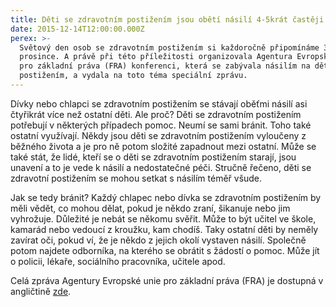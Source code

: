 ```yaml
---
title: Děti se zdravotním postižením jsou obětí násilí 4-5krát častěji než ostatní
date: 2015-12-14T12:00:00.000Z
perex: >-
  Světový den osob se zdravotním postižením si každoročně připomínáme 3.
  prosince. A právě při této příležitosti organizovala Agentura Evropské unie
  pro základní práva (FRA) konferenci, která se zabývala násilím na dětech s
  postižením, a vydala na toto téma speciální zprávu.
---
```




Dívky nebo chlapci se zdravotním postižením
se stávají oběťmi násilí asi čtyřikrát více než ostatní děti. Ale proč? Děti se
zdravotním postižením potřebují v některých případech pomoc. Neumí se
sami bránit. Toho také ostatní využívají. Někdy jsou děti se zdravotním postižením
vyloučeny z běžného života a je pro ně potom složité zapadnout mezi ostatní.
Může se také stát, že lidé, kteří se o děti se zdravotním postižením starají,
jsou unavení a to je vede k násilí a nedostatečné péči.  Stručně řečeno, děti se zdravotní postižením
se mohou setkat s násilím téměř všude.




Jak se tedy bránit? Každý chlapec nebo
dívka se zdravotním postižením by měli vědět, co mohou dělat, pokud je
někdo zraní, šikanuje nebo jim vyhrožuje. Důležité je nebát se někomu svěřit.
Může to být učitel ve škole, kamarád nebo vedoucí z kroužku, kam chodíš.
Taky ostatní děti by neměly zavírat oči, pokud ví, že je někdo z jejich
okolí vystaven násilí. Společně potom najdete odborníka, na kterého se obrátit s žádostí
o pomoc. Může jít o policii, lékaře, sociálního pracovníka, učitele apod. 




Celá zpráva Agentury Evropské unie pro
základní práva (FRA) je dostupná v angličtině [zde](http://fra.europa.eu/en/publication/2015/children-disabilities-violence?_cldee=cG9sYWtAb2NocmFuY2UuY3o%3d&amp;urlid=0).



